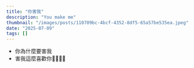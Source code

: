 ```yaml
---
title: "你害我"
description: "You make me"
thumbnail: "/images/posts/110709bc-4bcf-4352-8df5-65a57be535ea.jpeg"
date: "2025-07-09"
tags: []
---
```

- 你為什麼要害我
- 害我這麼喜歡你🤬🤬😭😭

